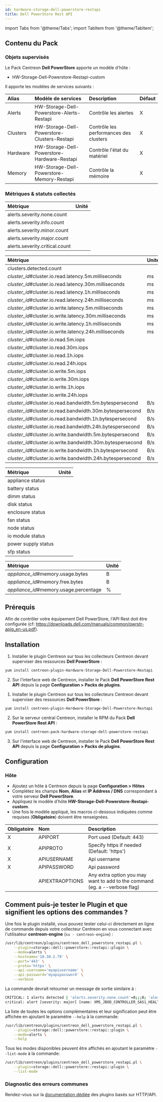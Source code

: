 ```yaml
---
id: hardware-storage-dell-powerstore-restapi
title: Dell PowerStore Rest API
---
```

import Tabs from '@theme/Tabs';
import TabItem from '@theme/TabItem';

## Contenu du Pack

### Objets supervisés

Le Pack Centreon **Dell PowerStore** apporte un modèle d'hôte :
* HW-Storage-Dell-Powerstore-Restapi-custom

Il apporte les modèles de services suivants :

| Alias    | Modèle de services                          | Description                            | Défaut  |
|:---------|:--------------------------------------------|:---------------------------------------|:--------|
| Alerts   | HW-Storage-Dell-Powerstore-Alerts-Restapi   | Contrôle les alertes                   | X       |
| Clusters | HW-Storage-Dell-Powerstore-Clusters-Restapi | Contrôle les performances des clusters | X       |
| Hardware | HW-Storage-Dell-Powerstore-Hardware-Restapi | Contrôle l'état du matériel            | X       |
| Memory   | HW-Storage-Dell-Powerstore-Memory-Restapi   | Contrôle la mémoire                    | X       |

### Métriques & statuts collectés

<Tabs groupId="sync">
<TabItem value="Alerts" label="Alerts">

| Métrique                       | Unité |
| :----------------------------- | :---- |
| alerts.severity.none.count     |       |
| alerts.severity.info.count     |       |
| alerts.severity.minor.count    |       |
| alerts.severity.major.count    |       |
| alerts.severity.critical.count |       |

</TabItem>
<TabItem value="Clusters" label="Clusters">

| Métrique                                                   | Unité |
| :--------------------------------------------------------- | :---- |
| clusters.detected.count                                    |       |
| *cluster_id*#cluster.io.read.latency.5m.milliseconds       | ms    |
| *cluster_id*#cluster.io.read.latency.30m.milliseconds      | ms    |
| *cluster_id*#cluster.io.read.latency.1h.milliseconds       | ms    |
| *cluster_id*#cluster.io.read.latency.24h.milliseconds      | ms    |
| *cluster_id*#cluster.io.write.latency.5m.milliseconds      | ms    |
| *cluster_id*#cluster.io.write.latency.30m.milliseconds     | ms    |
| *cluster_id*#cluster.io.write.latency.1h.milliseconds      | ms    |
| *cluster_id*#cluster.io.write.latency.24h.milliseconds     | ms    |
| *cluster_id*#cluster.io.read.5m.iops                       |       |
| *cluster_id*#cluster.io.read.30m.iops                      |       |
| *cluster_id*#cluster.io.read.1h.iops                       |       |
| *cluster_id*#cluster.io.read.24h.iops                      |       |
| *cluster_id*#cluster.io.write.5m.iops                      |       |
| *cluster_id*#cluster.io.write.30m.iops                     |       |
| *cluster_id*#cluster.io.write.1h.iops                      |       |
| *cluster_id*#cluster.io.write.24h.iops                     |       |
| *cluster_id*#cluster.io.read.bandwidth.5m.bytespersecond   | B/s   |
| *cluster_id*#cluster.io.read.bandwidth.30m.bytespersecond  | B/s   |
| *cluster_id*#cluster.io.read.bandwidth.1h.bytespersecond   | B/s   |
| *cluster_id*#cluster.io.read.bandwidth.24h.bytespersecond  | B/s   |
| *cluster_id*#cluster.io.write.bandwidth.5m.bytespersecond  | B/s   |
| *cluster_id*#cluster.io.write.bandwidth.30m.bytespersecond | B/s   |
| *cluster_id*#cluster.io.write.bandwidth.1h.bytespersecond  | B/s   |
| *cluster_id*#cluster.io.write.bandwidth.24h.bytespersecond | B/s   |

</TabItem>
<TabItem value="Hardware" label="Hardware">

| Métrique            | Unité |
| :------------------ | :---- |
| appliance status    |       |
| battery status      |       |
| dimm status         |       |
| disk status         |       |
| enclosure status    |       |
| fan status          |       |
| node status         |       |
| io module status    |       |
| power supply status |       |
| sfp status          |       |

</TabItem>
<TabItem value="Memory" label="Memory">

| Métrique                               | Unité |
| :------------------------------------- | :---- |
| *appliance_id*#memory.usage.bytes      | B     |
| *appliance_id*#memory.free.bytes       | B     |
| *appliance_id*#memory.usage.percentage | %     |

</TabItem>
</Tabs>

## Prérequis

Afin de contrôler votre équipement Dell PowerStore, l'API Rest doit être configurée (cf: https://downloads.dell.com/manuals/common/pwrstr-apig_en-us.pdf).

## Installation

<Tabs groupId="sync">
<TabItem value="Online License" label="Online License">

1. Installer le plugin Centreon sur tous les collecteurs Centreon devant superviser des ressources **Dell PowerStore** :

```bash
yum install centreon-plugin-Hardware-Storage-Dell-Powerstore-Restapi
```

2. Sur l'interface web de Centreon, installer le Pack **Dell PowerStore Rest API** depuis la page **Configuration > Packs de plugins**.

</TabItem>
<TabItem value="Offline License" label="Offline License">

1. Installer le plugin Centreon sur tous les collecteurs Centreon devant superviser des ressources **Dell PowerStore** :

```bash
yum install centreon-plugin-Hardware-Storage-Dell-Powerstore-Restapi
```

2. Sur le serveur central Centreon, installer le RPM du Pack **Dell PowerStore Rest API** :

```bash
yum install centreon-pack-hardware-storage-dell-powerstore-restapi
```

3. Sur l'interface web de Centreon, installer le Pack **Dell PowerStore Rest API** depuis la page **Configuration > Packs de plugins**.

</TabItem>
</Tabs>

## Configuration

### Hôte

* Ajoutez un hôte à Centreon depuis la page **Configuration > Hôtes**
* Complétez les champs **Nom**, **Alias** et **IP Address / DNS** correspondant à votre serveur **Dell PowerStore**.
* Appliquez le modèle d'hôte **HW-Storage-Dell-Powerstore-Restapi-custom**.
* Une fois le modèle appliqué, les macros ci-dessous indiquées comme requises (**Obligatoire**) doivent être renseignées.

| Obligatoire | Nom             | Description                                                                |
| :---------- | :-------------- | :------------------------------------------------------------------------- |
| X           | APIPORT         | Port used (Default: 443)                                                   |
| X           | APIPROTO        | Specify https if needed (Default: 'https')                                 |
| X           | APIUSERNAME     | Api username                                                               |
| X           | APIPASSWORD     | Api password                                                               |
|             | APIEXTRAOPTIONS | Any extra option you may want to add to the command (eg. a --verbose flag) |

## Comment puis-je tester le Plugin et que signifient les options des commandes ? 

Une fois le plugin installé, vous pouvez tester celui-ci directement en ligne
de commande depuis votre collecteur Centreon en vous connectant avec
l'utilisateur **centreon-engine** (`su - centreon-engine`) :

```bash
/usr/lib/centreon/plugins/centreon_dell_powerstore_restapi.pl \
    --plugin=storage::dell::powerstore::restapi::plugin \
    --mode=alerts \
    --hostname='10.30.2.79' \
    --port='443' \
    --proto='https' \
    --api-username='myapiusername' \
    --api-password='myapipassword' \
    --verbose
```

La commande devrait retourner un message de sortie similaire à :

```bash
CRITICAL: 1 alerts detected | 'alerts.severity.none.count'=0;;;0; 'alerts.severity.info.count'=1;;;0; 'alerts.severity.minor.count'=0;;;0; 'alerts.severity.major.count'=1;;;0; 'alerts.severity.critical.count'=0;;;0; 'alerts.problems.current.count'=1;;;0;
critical: alert [severity: major] [name: XMS_JBOD_CONTROLLER_SAS1_HEALTH_LEVEL_LEVEL_1_CLEAR] [resource: ] 2021-09-08T08:13:14.804936+00:00
```

La liste de toutes les options complémentaires et leur signification peut être
affichée en ajoutant le paramètre `--help` à la commande:

```bash
/usr/lib/centreon/plugins/centreon_dell_powerstore_restapi.pl \
    --plugin=storage::dell::powerstore::restapi::plugin \
    --mode=alerts \
    --help
```

Tous les modes disponibles peuvent être affichés en ajoutant le paramètre 
`--list-mode` à la commande:

```bash
/usr/lib/centreon/plugins/centreon_dell_powerstore_restapi.pl \
    --plugin=storage::dell::powerstore::restapi::plugin \
    --list-mode
```

### Diagnostic des erreurs communes

Rendez-vous sur la [documentation dédiée](../getting-started/how-to-guides/troubleshooting-plugins.md#http-and-api-checks)
des plugins basés sur HTTP/API.
